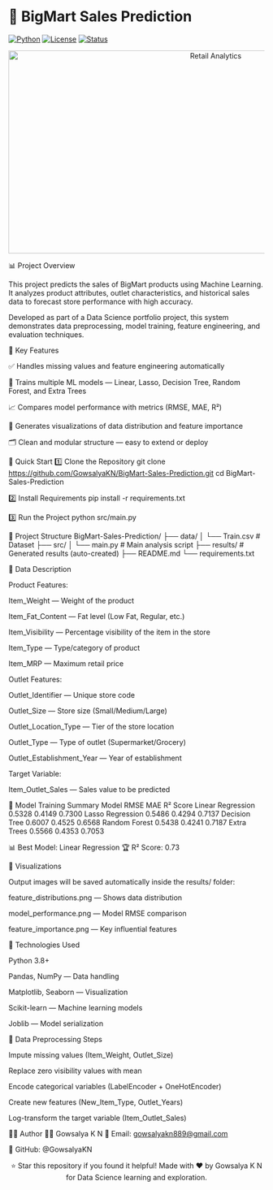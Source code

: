 # 🛒 BigMart Sales Prediction

[![Python](https://img.shields.io/badge/Python-3.8+-blue.svg)](https://www.python.org/downloads/)
[![License](https://img.shields.io/badge/License-MIT-green.svg)](LICENSE)
[![Status](https://img.shields.io/badge/Status-Active-brightgreen.svg)]()

<div align="center">
  <img src="https://images.unsplash.com/photo-1556742049-0cfed4f6a45d?w=800&h=400&fit=crop" alt="Retail Analytics" width="800" height="400"/>
</div>

📊 Project Overview

This project predicts the sales of BigMart products using Machine Learning.
It analyzes product attributes, outlet characteristics, and historical sales data to forecast store performance with high accuracy.

Developed as part of a Data Science portfolio project, this system demonstrates data preprocessing, model training, feature engineering, and evaluation techniques.

🎯 Key Features

✅ Handles missing values and feature engineering automatically

🧠 Trains multiple ML models — Linear, Lasso, Decision Tree, Random Forest, and Extra Trees

📈 Compares model performance with metrics (RMSE, MAE, R²)

🎨 Generates visualizations of data distribution and feature importance

🗂️ Clean and modular structure — easy to extend or deploy

🚀 Quick Start
1️⃣ Clone the Repository
git clone https://github.com/GowsalyaKN/BigMart-Sales-Prediction.git
cd BigMart-Sales-Prediction

2️⃣ Install Requirements
pip install -r requirements.txt

3️⃣ Run the Project
python src/main.py

📁 Project Structure
BigMart-Sales-Prediction/
├── data/
│   └── Train.csv                 # Dataset
├── src/
│   └── main.py                   # Main analysis script
├── results/                      # Generated results (auto-created)
├── README.md
└── requirements.txt

🧩 Data Description

Product Features:

Item_Weight — Weight of the product

Item_Fat_Content — Fat level (Low Fat, Regular, etc.)

Item_Visibility — Percentage visibility of the item in the store

Item_Type — Type/category of product

Item_MRP — Maximum retail price

Outlet Features:

Outlet_Identifier — Unique store code

Outlet_Size — Store size (Small/Medium/Large)

Outlet_Location_Type — Tier of the store location

Outlet_Type — Type of outlet (Supermarket/Grocery)

Outlet_Establishment_Year — Year of establishment

Target Variable:

Item_Outlet_Sales — Sales value to be predicted

🧠 Model Training Summary
Model	RMSE	MAE	R² Score
Linear Regression	0.5328	0.4149	0.7300
Lasso Regression	0.5486	0.4294	0.7137
Decision Tree	0.6007	0.4525	0.6568
Random Forest	0.5438	0.4241	0.7187
Extra Trees	0.5566	0.4353	0.7053

📊 Best Model: Linear Regression
🏆 R² Score: 0.73

🎨 Visualizations

Output images will be saved automatically inside the results/ folder:

feature_distributions.png — Shows data distribution

model_performance.png — Model RMSE comparison

feature_importance.png — Key influential features

🧰 Technologies Used

Python 3.8+

Pandas, NumPy — Data handling

Matplotlib, Seaborn — Visualization

Scikit-learn — Machine learning models

Joblib — Model serialization

🧼 Data Preprocessing Steps

Impute missing values (Item_Weight, Outlet_Size)

Replace zero visibility values with mean

Encode categorical variables (LabelEncoder + OneHotEncoder)

Create new features (New_Item_Type, Outlet_Years)

Log-transform the target variable (Item_Outlet_Sales)

🧑‍💻 Author
👩‍💻 Gowsalya K N
📧 Email: gowsalyakn889@gmail.com

💼 GitHub: @GowsalyaKN

<div align="center">

⭐ Star this repository if you found it helpful!
Made with ❤️ by Gowsalya K N for Data Science learning and exploration.

</div>
